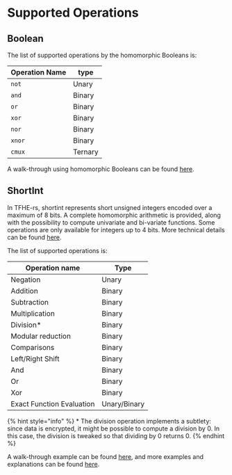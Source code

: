 # Supported Operations

## Boolean

The list of supported operations by the homomorphic Booleans is:

| Operation Name | type    |
| -------------- | ------- |
| `not`          | Unary   |
| `and`          | Binary  |
| `or`           | Binary  |
| `xor`          | Binary  |
| `nor`          | Binary  |
| `xnor`         | Binary  |
| `cmux`         | Ternary |

A walk-through using homomorphic Booleans can be found [here](../Boolean/tutorial.md).

## ShortInt

In TFHE-rs, shortint represents short unsigned integers encoded over a maximum of 8 bits. A complete homomorphic arithmetic is provided, along with the possibility to compute univariate and bi-variate functions. Some operations are only available for integers up to 4 bits. More technical details can be found [here](../shortint/operations.md).

The list of supported operations is:

| Operation name            | Type         |
| ------------------------- | ------------ |
| Negation                  | Unary        |
| Addition                  | Binary       |
| Subtraction               | Binary       |
| Multiplication            | Binary       |
| Division\*                | Binary       |
| Modular reduction         | Binary       |
| Comparisons               | Binary       |
| Left/Right Shift          | Binary       |
| And                       | Binary       |
| Or                        | Binary       |
| Xor                       | Binary       |
| Exact Function Evaluation | Unary/Binary |

{% hint style="info" %}
\* The division operation implements a subtlety: since data is encrypted, it might be possible to compute a division by 0. In this case, the division is tweaked so that dividing by 0 returns 0.
{% endhint %}

A walk-through example can be found [here](../shortint/tutorial.md), and more examples and explanations can be found [here](../shortint/operations.md).[ ](../shortint/operations.md)
